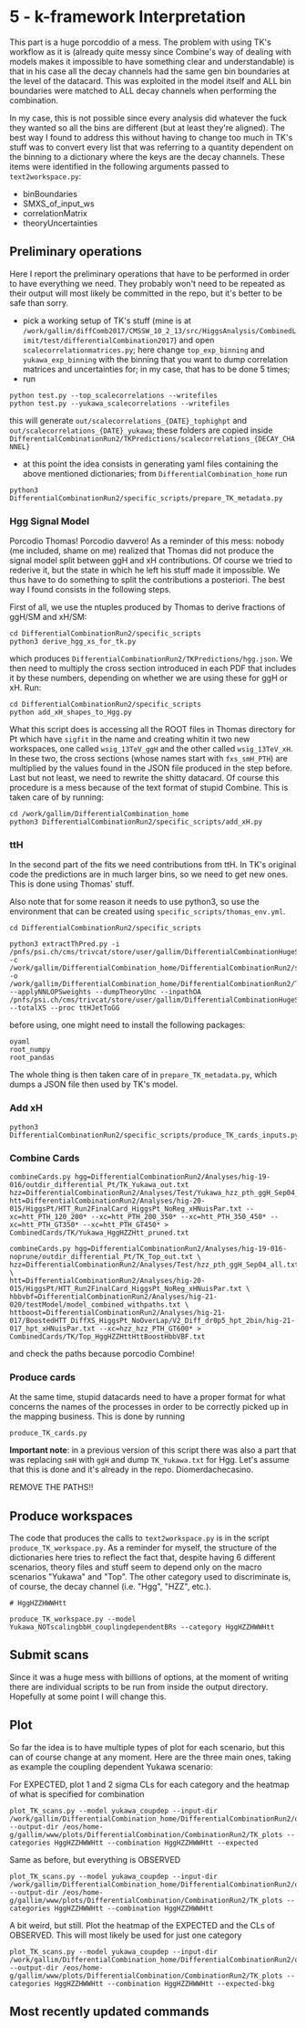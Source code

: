 # 5 - k-framework Interpretation

This part is a huge porcoddio of a mess. The problem with using TK's workflow as it is (already quite messy since Combine's way of dealing with models makes it impossible to have something clear and understandable) is that in his case all the decay channels had the same gen bin boundaries at the level of the datacard. This was exploited in the model itself and ALL bin boundaries were matched to ALL decay channels when performing the combination. 

In my case, this is not possible since every analysis did whatever the fuck they wanted so all the bins are different (but at least they're aligned). The best way I found to address this without having to change too much in TK's stuff was to convert every list that was referring to a quantity dependent on the binning to a dictionary where the keys are the decay channels. These items were identified in the following arguments passed to ```text2workspace.py```:

- binBoundaries
- SMXS_of_input_ws
- correlationMatrix
- theoryUncertainties

## Preliminary operations

Here I report the preliminary operations that have to be performed in order to have everything we need. They probably won't need to be repeated as their output will most likely be committed in the repo, but it's better to be safe than sorry.

- pick a working setup of TK's stuff (mine is at ```/work/gallim/diffComb2017/CMSSW_10_2_13/src/HiggsAnalysis/CombinedLimit/test/differentialCombination2017```) and open ```scalecorrelationmatrices.py```; here change ```top_exp_binning``` and ```yukawa_exp_binning``` with the binning that you want to dump correlation matrices and uncertainties for; in my case, that has to be done 5 times;
- run
```
python test.py --top_scalecorrelations --writefiles
python test.py --yukawa_scalecorrelations --writefiles
```
this will generate ```out/scalecorrelations_{DATE}_tophighpt``` and ```out/scalecorrelations_{DATE}_yukawa```; these folders are copied inside ```DifferentialCombinationRun2/TKPredictions/scalecorrelations_{DECAY_CHANNEL}```
- at this point the idea consists in generating yaml files containing the above mentioned dictionaries; from ```DifferentialCombination_home``` run 
```
python3 DifferentialCombinationRun2/specific_scripts/prepare_TK_metadata.py
``` 

### Hgg Signal Model

Porcodio Thomas! Porcodio davvero! As a reminder of this mess: nobody (me included, shame on me) realized that Thomas did not produce the signal model split between ggH and xH contributions. Of course we tried to rederive it, but the state in which he left his stuff made it impossible. We thus have to do something to split the contributions a posteriori. The best way I found consists in the following steps.

First of all, we use the ntuples produced by Thomas to derive fractions of ggH/SM and xH/SM:

```
cd DifferentialCombinationRun2/specific_scripts
python3 derive_hgg_xs_for_tk.py
```

which produces ```DifferentialCombinationRun2/TKPredictions/hgg.json```. We then need to multiply the cross section introduced in each PDF that includes it by these numbers, depending on whether we are using these for ggH or xH. Run:

```
cd DifferentialCombinationRun2/specific_scripts
python add_xH_shapes_to_Hgg.py
```

What this script does is accessing all the ROOT files in Thomas directory for Pt which have ```sigfit``` in the name and creating whitin it two new workspaces, one called ```wsig_13TeV_ggH``` and the other called ```wsig_13TeV_xH```. In these two, the cross sections (whose names start with ```fxs_smH_PTH```) are multiplied by the values found in the JSON file produced in the step before.
Last but not least, we need to rewrite the shitty datacard. Of course this procedure is a mess because of the text format of stupid Combine. This is taken care of by running:

```
cd /work/gallim/DifferentialCombination_home
python3 DifferentialCombinationRun2/specific_scripts/add_xH.py
```

### ttH

In the second part of the fits we need contributions from ttH. In TK's original code the predictions are in much larger bins, so we need to get new ones. This is done using Thomas' stuff.

Also note that for some reason it needs to use python3, so use the environment that can be created using ```specific_scripts/thomas_env.yml```.

```
cd DifferentialCombinationRun2/specific_scripts

python3 extractThPred.py -i /pnfs/psi.ch/cms/trivcat/store/user/gallim/DifferentialCombinationHugeSamples/dev_differential_fPA_SFsysT_signal_IA_18 -c /work/gallim/DifferentialCombination_home/DifferentialCombinationRun2/specific_scripts/splitConfig_Pt_2018.yml -o /work/gallim/DifferentialCombination_home/DifferentialCombinationRun2/TheoreticalPredictions/production_modes/ttH/theoryPred_Pt_2018_ttHJetToGG.all --applyNNLOPSweights --dumpTheoryUnc --inpathOA /pnfs/psi.ch/cms/trivcat/store/user/gallim/DifferentialCombinationHugeSamples/dev_differential_fPA_SFsysT_signal_OA_18 --totalXS --proc ttHJetToGG
```

before using, one might need to install the following packages:
```
oyaml
root_numpy
root_pandas
```

The whole thing is then taken care of in ```prepare_TK_metadata.py```, which dumps a JSON file then used by TK's model.

### Add xH

```
python3 DifferentialCombinationRun2/specific_scripts/produce_TK_cards_inputs.py
```

### Combine Cards

```
combineCards.py hgg=DifferentialCombinationRun2/Analyses/hig-19-016/outdir_differential_Pt/TK_Yukawa_out.txt hzz=DifferentialCombinationRun2/Analyses/Test/Yukawa_hzz_pth_ggH_Sep04_all_xHNuisPar.txt htt=DifferentialCombinationRun2/Analyses/hig-20-015/HiggsPt/HTT_Run2FinalCard_HiggsPt_NoReg_xHNuisPar.txt --xc=htt_PTH_120_200* --xc=htt_PTH_200_350* --xc=htt_PTH_350_450* --xc=htt_PTH_GT350* --xc=htt_PTH_GT450* > CombinedCards/TK/Yukawa_HggHZZHtt_pruned.txt
```

```
combineCards.py hgg=DifferentialCombinationRun2/Analyses/hig-19-016-noprune/outdir_differential_Pt/TK_Top_out.txt \
hzz=DifferentialCombinationRun2/Analyses/Test/hzz_pth_ggH_Sep04_all.txt \
htt=DifferentialCombinationRun2/Analyses/hig-20-015/HiggsPt/HTT_Run2FinalCard_HiggsPt_NoReg_xHNuisPar.txt \
hbbvbf=DifferentialCombinationRun2/Analyses/hig-21-020/testModel/model_combined_withpaths.txt \
httboost=DifferentialCombinationRun2/Analyses/hig-21-017/BoostedHTT_DiffXS_HiggsPt_NoOverLap/V2_Diff_dr0p5_hpt_2bin/hig-21-017_hpt_xHNuisPar.txt --xc=hzz_hzz_PTH_GT600* > CombinedCards/TK/Top_HggHZZHttHttBoostHbbVBF.txt
```

and check the paths because porcodio Combine!

### Produce cards

At the same time, stupid datacards need to have a proper format for what concerns the names of the processes in order to be correctly picked up in the mapping business. This is done by running 
```
produce_TK_cards.py
```

**Important note**: in a previous version of this script there was also a part that was replacing ```smH``` with ```ggH``` and dump ```TK_Yukawa.txt``` for Hgg. Let's assume that this is done and it's already in the repo. Diomerdachecasino.

REMOVE THE PATHS!!

## Produce workspaces

The code that produces the calls to ```text2workspace.py``` is in the script ```produce_TK_workspace.py```. As a reminder for myself, the structure of the dictionaries here tries to reflect the fact that, despite having 6 different scenarios, theory files and stuff seem to depend only on the macro scenarios "Yukawa" and "Top". The other category used to discriminate is, of course, the decay channel (i.e. "Hgg", "HZZ", etc.).

```
# HggHZZHWWHtt

produce_TK_workspace.py --model Yukawa_NOTscalingbbH_couplingdependentBRs --category HggHZZHWWHtt

```

## Submit scans

Since it was a huge mess with billions of options, at the moment of writing there are individual scripts to be run from inside the output directory. Hopefully at some point I will change this.

## Plot

So far the idea is to have multiple types of plot for each scenario, but this can of course change at any moment. Here are the three main ones, taking as example the coupling dependent Yukawa scenario:

For EXPECTED, plot 1 and 2 sigma CLs for each category and the heatmap of what is specified for combination
```
plot_TK_scans.py --model yukawa_coupdep --input-dir /work/gallim/DifferentialCombination_home/DifferentialCombinationRun2/outputs/TK_scans/Yukawa_NOTscalingbbH_couplingdependentBRs --output-dir /eos/home-g/gallim/www/plots/DifferentialCombination/CombinationRun2/TK_plots --categories HggHZZHWWHtt --combination HggHZZHWWHtt --expected
```

Same as before, but everything is OBSERVED
```
plot_TK_scans.py --model yukawa_coupdep --input-dir /work/gallim/DifferentialCombination_home/DifferentialCombinationRun2/outputs/TK_scans/Yukawa_NOTscalingbbH_couplingdependentBRs --output-dir /eos/home-g/gallim/www/plots/DifferentialCombination/CombinationRun2/TK_plots --categories HggHZZHWWHtt --combination HggHZZHWWHtt
```

A bit weird, but still. Plot the heatmap of the EXPECTED and the CLs of OBSERVED. This will most likely be used for just one category
```
plot_TK_scans.py --model yukawa_coupdep --input-dir /work/gallim/DifferentialCombination_home/DifferentialCombinationRun2/outputs/TK_scans/Yukawa_NOTscalingbbH_couplingdependentBRs --output-dir /eos/home-g/gallim/www/plots/DifferentialCombination/CombinationRun2/TK_plots --categories HggHZZHWWHtt --combination HggHZZHWWHtt --expected-bkg
```

## Most recently updated commands

